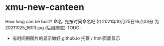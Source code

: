 # xmu-new-canteen
How long can be built?
命名:
先按时间命名吧
如 2021年10月25日16点03分
为 20211025_1603.jpg
(后缀随意)
TODO:
- 有时间把图片的显示做好,github.io 托管 / html页面显示

